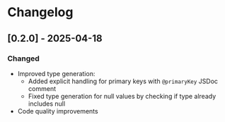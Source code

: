 # Changelog

## [0.2.0] - 2025-04-18

### Changed
- Improved type generation:
  - Added explicit handling for primary keys with `@primaryKey` JSDoc comment
  - Fixed type generation for null values by checking if type already includes null
- Code quality improvements
